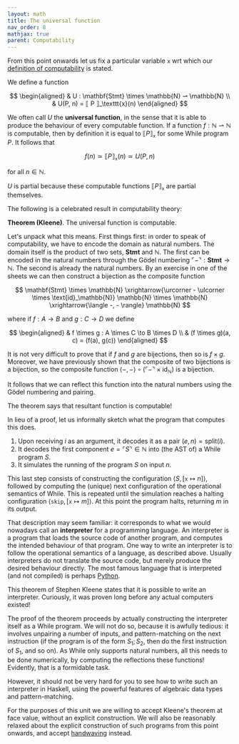 ```yaml
---
layout: math
title: The universal function
nav_order: 8
mathjax: true
parent: Computability
---
```


From this point onwards let us fix a particular variable `x` wrt which our
[definition of
computability](https://uob-coms20007.github.io/reference/computability/functions.html#computes)
is stated.

We define a function

$$ 
  \begin{aligned}
    & U : \mathbf{Stmt} \times \mathbb{N} ⇀ \mathbb{N} \\
    & U(P, n) = ⟦ P ⟧_\texttt{x}(n)
  \end{aligned}
$$

We often call $U$ the __universal function__, in the sense that it is able to
produce the behaviour of every computable function. If a function $f :
\mathbb{N} ⇀ \mathbb{N}$ is computable, then by definition it is equal to $⟦ P
⟧_{\texttt{x}}$ for some While program $P$. It follows that 

$$
  f(n) \simeq ⟦ P ⟧_\texttt{x}(n) \simeq U(P,n)
$$

for all $n \in \mathbb{N}$.

$U$ is partial because these computable functions $⟦ P ⟧_\texttt{x}$ are
partial themselves.

The following is a celebrated result in computability theory:

**Theorem (Kleene)**. The universal function is computable.

Let's unpack what this means. First things first: in order to speak of
computability, we have to encode the domain as natural numbers. The domain
itself is the product of two sets, $\textbf{Stmt}$ and $\mathbb{N}$. The first
can be encoded in the natural numbers through the Gödel numbering $\ulcorner -
\urcorner : \textbf{Stmt} \to \mathbb{N}$. The second is already the natural
numbers. By an exercise in one of the sheets we can then construct a bijection
as the composite function

$$
  \mathbf{Stmt} \times \mathbb{N}
    \xrightarrow{\urcorner - \ulcorner \times \text{id}_\mathbb{N}}
  \mathbb{N} \times \mathbb{N}
    \xrightarrow{\langle -, - \rangle}
  \mathbb{N}
$$

where if $f : A \to B$ and $g : C \to D$ we define 

$$
  \begin{aligned}
    & f \times g : A \times C \to B \times D \\ 
    & (f \times g)(a, c) = (f(a), g(c))
  \end{aligned}
$$

It is not very difficult to prove that if $f$ and $g$ are bijections, then so is
$f \times g$. Moreover, we have previously shown that the composite of two
bijections is a bijection, so the composite function $\langle -, - \rangle \circ
(\ulcorner - \urcorner \times \text{id}_\mathbb{N})$ is a bijection.

It follows that we can reflect this function into the natural numbers using
the Gödel numbering and pairing. 

The theorem says that resultant function is computable!

In lieu of a proof, let us informally sketch what the program that computes this
does.

1. Upon receiving $i$ as an argument, it decodes it as a pair $(e, n) =
   \textsf{split}(i)$.
2. It decodes the first component $e = \ulcorner S \urcorner \in \mathbb{N}$
   into (the AST of) a While program $S$.
3. It simulates the running of the program $S$ on input $n$.

This last step consists of constructing the configuration $\langle S,
[\texttt{x} \mapsto n] \rangle$, followed by computing the (unique) next
configuration of the operational semantics of While. This is repeated until
the simulation reaches a halting configuration $\langle \texttt{skip},
[\texttt{x} \mapsto m] \rangle$. At this point the program halts, returning
$m$ in its output.

That description may seem familiar: it corresponds to what we would nowadays
call an __interpreter__ for a programming language. An interpreter is a
program that loads the source code of another program, and computes the
intended behaviour of that program. One way to write an interpreter is to
follow the operational semantics of a language, as described above. Usually
interpreters do not translate the source code, but merely produce the desired
behaviour directly. The most famous language that is interpreted (and not
compiled) is perhaps
[Python](https://en.wikipedia.org/wiki/Python_(programming_language)).

This theorem of Stephen Kleene states that it is possible to write an
interpreter. Curiously, it was proven long before any actual computers
existed!

The proof of the theorem proceeds by actually constructing the interpreter
itself as a While program. We will not do so, because it is awfully tedious:
it involves unpairing a number of inputs, and pattern-matching on the next
instruction (if the program is of the form $S_1; S_2$, then do the first
instruction of $S_1$, and so on). As While only supports natural numbers, all
this needs to be done numerically, by computing the reflections these
functions! Evidently, that is a formidable task. 

However, it should not be very hard for you to see how to write such an
interpreter in Haskell, using the powerful features of algebraic data types
and pattern-matching. 

For the purposes of this unit we are willing to accept Kleene's theorem at
face value, without an explicit construction. We will also be reasonably
relaxed about the explicit construction of such programs from this point
onwards, and accept
[handwaving](https://en.wikipedia.org/wiki/Hand-waving#In_mathematics_(and_formal_logic,_philosophy,_theoretical_science))
instead.